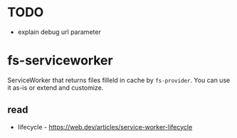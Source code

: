 # TODO
- explain debug url parameter

# fs-serviceworker

ServiceWorker that returns files filleld in cache by `fs-provider`. You can use it as-is or extend and customize.

## read

* lifecycle - https://web.dev/articles/service-worker-lifecycle
